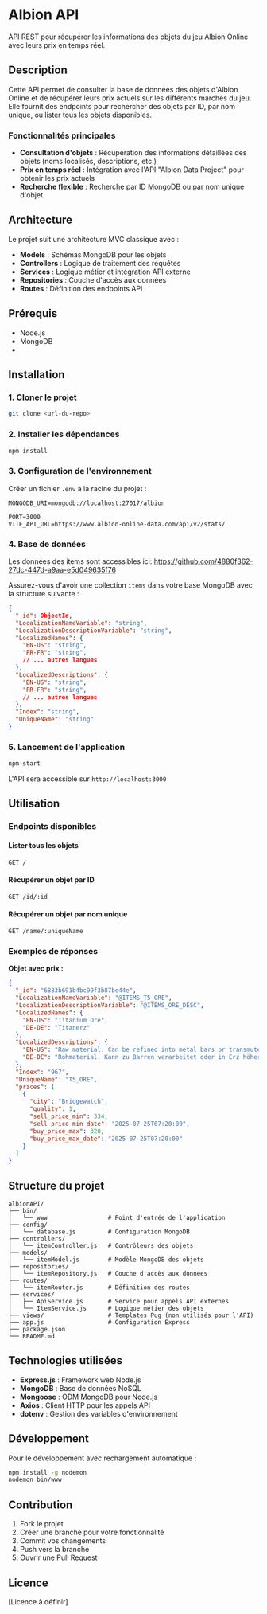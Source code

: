 # Albion API

API REST pour récupérer les informations des objets du jeu Albion Online avec leurs prix en temps réel.

## Description

Cette API permet de consulter la base de données des objets d'Albion Online et de récupérer leurs prix actuels sur les différents marchés du jeu. Elle fournit des endpoints pour rechercher des objets par ID, par nom unique, ou lister tous les objets disponibles.

### Fonctionnalités principales

- **Consultation d'objets** : Récupération des informations détaillées des objets (noms localisés, descriptions, etc.)
- **Prix en temps réel** : Intégration avec l'API "Albion Data Project" pour obtenir les prix actuels
- **Recherche flexible** : Recherche par ID MongoDB ou par nom unique d'objet

## Architecture

Le projet suit une architecture MVC classique avec :

- **Models** : Schémas MongoDB pour les objets
- **Controllers** : Logique de traitement des requêtes
- **Services** : Logique métier et intégration API externe
- **Repositories** : Couche d'accès aux données
- **Routes** : Définition des endpoints API

## Prérequis

- Node.js
- MongoDB
- 
## Installation

### 1. Cloner le projet

```bash
git clone <url-du-repo>
```

### 2. Installer les dépendances

```bash
npm install
```

### 3. Configuration de l'environnement

Créer un fichier `.env` à la racine du projet :

```env
MONGODB_URI=mongodb://localhost:27017/albion

PORT=3000
VITE_API_URL=https://www.albion-online-data.com/api/v2/stats/
```

### 4. Base de données

Les données des items sont accessibles ici:
https://github.com/4880f362-27dc-447d-a9aa-e5d049635f76

Assurez-vous d'avoir une collection `items` dans votre base MongoDB avec la structure suivante :

```json
{
  "_id": ObjectId,
  "LocalizationNameVariable": "string",
  "LocalizationDescriptionVariable": "string", 
  "LocalizedNames": {
    "EN-US": "string",
    "FR-FR": "string",
    // ... autres langues
  },
  "LocalizedDescriptions": {
    "EN-US": "string", 
    "FR-FR": "string",
    // ... autres langues
  },
  "Index": "string",
  "UniqueName": "string"
}
```

### 5. Lancement de l'application

```bash
npm start
```

L'API sera accessible sur `http://localhost:3000`

## Utilisation

### Endpoints disponibles

#### Lister tous les objets
```
GET /
```

#### Récupérer un objet par ID
```
GET /id/:id
```

#### Récupérer un objet par nom unique
```
GET /name/:uniqueName
```

### Exemples de réponses

**Objet avec prix :**
```json
{
  "_id": "6883b691b4bc99f3b87be44e",
  "LocalizationNameVariable": "@ITEMS_T5_ORE",
  "LocalizationDescriptionVariable": "@ITEMS_ORE_DESC",
  "LocalizedNames": {
    "EN-US": "Titanium Ore",
    "DE-DE": "Titanerz"
  },
  "LocalizedDescriptions": {
    "EN-US": "Raw material. Can be refined into metal bars or transmuted into higher-level ore.",
    "DE-DE": "Rohmaterial. Kann zu Barren verarbeitet oder in Erz höherer Qualität verwandelt werden."
  },
  "Index": "967",
  "UniqueName": "T5_ORE",
  "prices": [
    {
      "city": "Bridgewatch",
      "quality": 1,
      "sell_price_min": 334,
      "sell_price_min_date": "2025-07-25T07:20:00",
      "buy_price_max": 320,
      "buy_price_max_date": "2025-07-25T07:20:00"
    }
  ]
}
```

## Structure du projet

```
albionAPI/
├── bin/
│   └── www                 # Point d'entrée de l'application
├── config/
│   └── database.js         # Configuration MongoDB
├── controllers/
│   └── itemController.js   # Contrôleurs des objets
├── models/
│   └── itemModel.js        # Modèle MongoDB des objets
├── repositories/
│   └── itemRepository.js   # Couche d'accès aux données
├── routes/
│   └── itemRouter.js       # Définition des routes
├── services/
│   ├── ApiService.js       # Service pour appels API externes
│   └── ItemService.js      # Logique métier des objets
├── views/                  # Templates Pug (non utilisés pour l'API)
├── app.js                  # Configuration Express
├── package.json
└── README.md
```

## Technologies utilisées

- **Express.js** : Framework web Node.js
- **MongoDB** : Base de données NoSQL
- **Mongoose** : ODM MongoDB pour Node.js
- **Axios** : Client HTTP pour les appels API
- **dotenv** : Gestion des variables d'environnement

## Développement

Pour le développement avec rechargement automatique :

```bash
npm install -g nodemon
nodemon bin/www
```

## Contribution

1. Fork le projet
2. Créer une branche pour votre fonctionnalité
3. Commit vos changements
4. Push vers la branche
5. Ouvrir une Pull Request

## Licence

[Licence à définir]